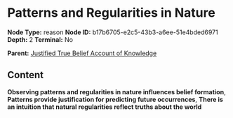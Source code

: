 # Patterns and Regularities in Nature

**Node Type:** reason
**Node ID:** b17b6705-e2c5-43b3-a6ee-51e4bded6971
**Depth:** 2
**Terminal:** No

**Parent:** [Justified True Belief Account of Knowledge](justified-true-belief-account-of-knowledge.md)

## Content

**Observing patterns and regularities in nature influences belief formation**, **Patterns provide justification for predicting future occurrences**, **There is an intuition that natural regularities reflect truths about the world**
